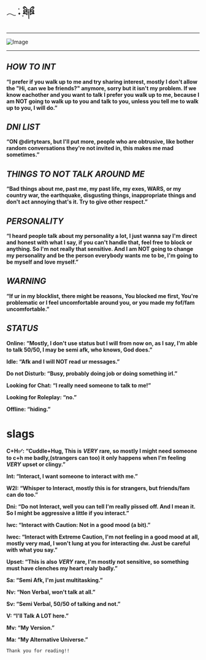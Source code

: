 ## 𓂃 ࣪˖ ִֶཐི༏ཋྀ󠀮

***
![Image](https://github.com/user-attachments/assets/55680c04-bf7c-4b62-ab23-b7b2a59b9ce5)
***
## ***HOW TO INT***

**“I prefer if you walk up to me and try sharing interest, mostly I don't allow the "Hi, can we be friends?" anymore, sorry but it isn't my problem. If we know eachother and you want to talk I prefer you walk up to me, because I am NOT going to walk up to you and talk to you, unless you tell me to walk up to you, I will do.”** 

## ***DNI LIST***

**“ON @dirtytears, but I'll put more, people who are obtrusive, like bother random conversations they're not invited in, this makes me mad sometimes.”**

## ***THINGS TO NOT TALK AROUND ME***

**“Bad things about me, past me, my past life, my exes, WARS, or my country war, the earthquake, disgusting things, inappropriate things and don't act annoying that's it. Try to give other respect.”**

## ***PERSONALITY***

**“I heard people talk about my personality a lot, I just wanna say I'm direct and honest with what I say, if you can't handle that, feel free to block or anything. So I'm not really that sensitive. And I am NOT going to change my personality and be the person everybody wants me to be, I'm going to be myself and love myself.”**

## ***WARNING***

**“If ur in my blocklist, there might be reasons, You blocked me first, You're problematic or I feel uncomfortable around you, or you made my fof/fam uncomfortable.”**

## ***STATUS***

**Online: “Mostly, I don't use status but I will from now on, as I say, I'm able to talk 50/50, I may be semi afk, who knows, God does.”**

**Idle: “Afk and I will NOT read ur messages.”**

**Do not Disturb: “Busy, probably doing job or doing something irl.”**

**Looking for Chat: “I really need someone to talk to me!”**

**Looking for Roleplay: “no.”**

**Offline: “hiding.”**

# **slags**

**C+H✅: “Cuddle+Hug, This is** ***VERY*** **rare, so mostly I might need someone to c+h me badly,(strangers can too) it only happens when I'm feeling** ***VERY*** **upset or clingy.”**

**Int: “Interact, I want someone to interact with me.”**

**W2I: “Whisper to Interact, mostly this is for strangers, but friends/fam can do too.”**

**Dni: “Do not Interact, well you can tell I'm really pïssed off. And I mean it. So I might be aggressive a little if you interact.”**

**Iwc: “Interact with Caution: Not in a good mood (a bit).”**

**Iwec: “Interact with Extreme Caution, I'm not feeling in a good mood at all, mostly very mad, I won't lung at you for interacting dw. Just be careful with what you say.”**

**Upset: “This is also** ***VERY*** **rare, I'm mostly not sensitive, so something must have clenches my heart realy badly.”**

**Sa: “Semi Afk, I'm just multitasking.”**

**Nv: “Non Verbal, won't talk at all.”**

**Sv: “Semi Verbal, 50/50 of talking and not.”**

**V: “I'll Talk A LOT here.”**

**Mv: “My Version.”**

**Ma: “My Alternative Universe.”**




    Thank you for reading!!



